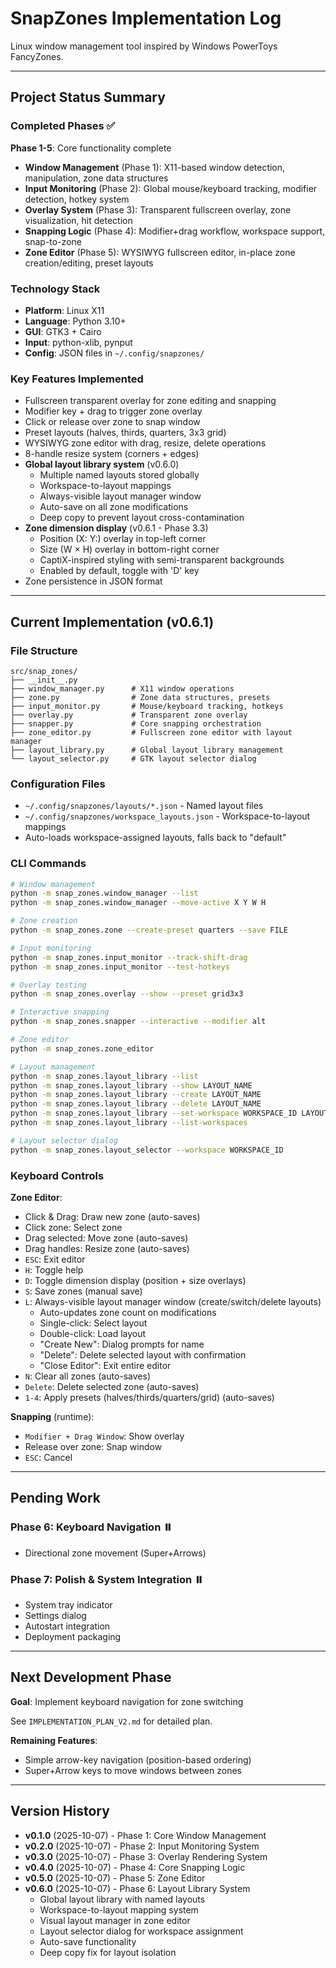 # SnapZones Implementation Log

Linux window management tool inspired by Windows PowerToys FancyZones.

---

## Project Status Summary

### Completed Phases ✅

**Phase 1-5**: Core functionality complete
- **Window Management** (Phase 1): X11-based window detection, manipulation, zone data structures
- **Input Monitoring** (Phase 2): Global mouse/keyboard tracking, modifier detection, hotkey system
- **Overlay System** (Phase 3): Transparent fullscreen overlay, zone visualization, hit detection
- **Snapping Logic** (Phase 4): Modifier+drag workflow, workspace support, snap-to-zone
- **Zone Editor** (Phase 5): WYSIWYG fullscreen editor, in-place zone creation/editing, preset layouts

### Technology Stack
- **Platform**: Linux X11
- **Language**: Python 3.10+
- **GUI**: GTK3 + Cairo
- **Input**: python-xlib, pynput
- **Config**: JSON files in `~/.config/snapzones/`

### Key Features Implemented
- Fullscreen transparent overlay for zone editing and snapping
- Modifier key + drag to trigger zone overlay
- Click or release over zone to snap window
- Preset layouts (halves, thirds, quarters, 3x3 grid)
- WYSIWYG zone editor with drag, resize, delete operations
- 8-handle resize system (corners + edges)
- **Global layout library system** (v0.6.0)
  - Multiple named layouts stored globally
  - Workspace-to-layout mappings
  - Always-visible layout manager window
  - Auto-save on all zone modifications
  - Deep copy to prevent layout cross-contamination
- **Zone dimension display** (v0.6.1 - Phase 3.3)
  - Position (X: Y:) overlay in top-left corner
  - Size (W × H) overlay in bottom-right corner
  - CaptiX-inspired styling with semi-transparent backgrounds
  - Enabled by default, toggle with 'D' key
- Zone persistence in JSON format

---

## Current Implementation (v0.6.1)

### File Structure
```
src/snap_zones/
├── __init__.py
├── window_manager.py      # X11 window operations
├── zone.py                # Zone data structures, presets
├── input_monitor.py       # Mouse/keyboard tracking, hotkeys
├── overlay.py             # Transparent zone overlay
├── snapper.py             # Core snapping orchestration
├── zone_editor.py         # Fullscreen zone editor with layout manager
├── layout_library.py      # Global layout library management
└── layout_selector.py     # GTK layout selector dialog
```

### Configuration Files
- `~/.config/snapzones/layouts/*.json` - Named layout files
- `~/.config/snapzones/workspace_layouts.json` - Workspace-to-layout mappings
- Auto-loads workspace-assigned layouts, falls back to "default"

### CLI Commands
```bash
# Window management
python -m snap_zones.window_manager --list
python -m snap_zones.window_manager --move-active X Y W H

# Zone creation
python -m snap_zones.zone --create-preset quarters --save FILE

# Input monitoring
python -m snap_zones.input_monitor --track-shift-drag
python -m snap_zones.input_monitor --test-hotkeys

# Overlay testing
python -m snap_zones.overlay --show --preset grid3x3

# Interactive snapping
python -m snap_zones.snapper --interactive --modifier alt

# Zone editor
python -m snap_zones.zone_editor

# Layout management
python -m snap_zones.layout_library --list
python -m snap_zones.layout_library --show LAYOUT_NAME
python -m snap_zones.layout_library --create LAYOUT_NAME
python -m snap_zones.layout_library --delete LAYOUT_NAME
python -m snap_zones.layout_library --set-workspace WORKSPACE_ID LAYOUT_NAME
python -m snap_zones.layout_library --list-workspaces

# Layout selector dialog
python -m snap_zones.layout_selector --workspace WORKSPACE_ID
```

### Keyboard Controls

**Zone Editor**:
- Click & Drag: Draw new zone (auto-saves)
- Click zone: Select zone
- Drag selected: Move zone (auto-saves)
- Drag handles: Resize zone (auto-saves)
- `ESC`: Exit editor
- `H`: Toggle help
- `D`: Toggle dimension display (position + size overlays)
- `S`: Save zones (manual save)
- `L`: Always-visible layout manager window (create/switch/delete layouts)
  - Auto-updates zone count on modifications
  - Single-click: Select layout
  - Double-click: Load layout
  - "Create New": Dialog prompts for name
  - "Delete": Delete selected layout with confirmation
  - "Close Editor": Exit entire editor
- `N`: Clear all zones (auto-saves)
- `Delete`: Delete selected zone (auto-saves)
- `1-4`: Apply presets (halves/thirds/quarters/grid) (auto-saves)

**Snapping** (runtime):
- `Modifier + Drag Window`: Show overlay
- Release over zone: Snap window
- `ESC`: Cancel

---

## Pending Work

### Phase 6: Keyboard Navigation ⏸️
- Directional zone movement (Super+Arrows)

### Phase 7: Polish & System Integration ⏸️
- System tray indicator
- Settings dialog
- Autostart integration
- Deployment packaging

---

## Next Development Phase

**Goal**: Implement keyboard navigation for zone switching

See `IMPLEMENTATION_PLAN_V2.md` for detailed plan.

**Remaining Features**:
- Simple arrow-key navigation (position-based ordering)
- Super+Arrow keys to move windows between zones

---

## Version History

- **v0.1.0** (2025-10-07) - Phase 1: Core Window Management
- **v0.2.0** (2025-10-07) - Phase 2: Input Monitoring System
- **v0.3.0** (2025-10-07) - Phase 3: Overlay Rendering System
- **v0.4.0** (2025-10-07) - Phase 4: Core Snapping Logic
- **v0.5.0** (2025-10-07) - Phase 5: Zone Editor
- **v0.6.0** (2025-10-07) - Phase 6: Layout Library System
  - Global layout library with named layouts
  - Workspace-to-layout mapping system
  - Visual layout manager in zone editor
  - Layout selector dialog for workspace assignment
  - Auto-save functionality
  - Deep copy fix for layout isolation
